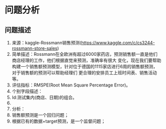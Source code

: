 # 问题分析
## 问题描述
1. 来源：kaggle-Rossmann销售预测(https://www.kaggle.com/c/cs3244-rossmann-store-sales)
2. 简单描述：Rossmann在全欧洲有超过6000家药店，预测销售额一直是他们商店经理的工作，他们根据直觉来预测，准确率有很大
变化，现在我们要帮助构建一个销售额预测模型，针对位于德国的1115家店进行6周的销售额预测，对于销售额的预测可以帮助经理们
更合理的安排员工上班时间表、销售活动等。
3. 评估指标：RMSPE(Root Mean Square Percentage Error)。
4. 个别字段描述：
  1. Id:测试集内(商店、日期)的组合。
  2. 
3. 分析：
  1. 销售额预测是一个回归问题；
  2. 根据已有的数据+target预测，是一个监督问题；
  
